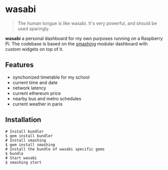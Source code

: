 # wasabi

> The human tongue is like wasabi. It's very powerful, and should be used sparingly.

**wasabi** a personal dashboard for my own purposes running on a Raspberry Pi. The codebase is based on the [smashing](https://github.com/Smashing/smashing) modular dashboard with custom widgets on top of it.

## Features

* synchonized timetable for my school
* current time and date
* network latency
* current ethereum price
* nearby bus and metro schedules
* current weather in paris

## Installation

```
# Install bundler
$ gem install bundler
# Install smashing
$ gem install smashing
# Install the bundle of wasabi specific gems
$ bundle
# Start wasabi
$ smashing start
```
